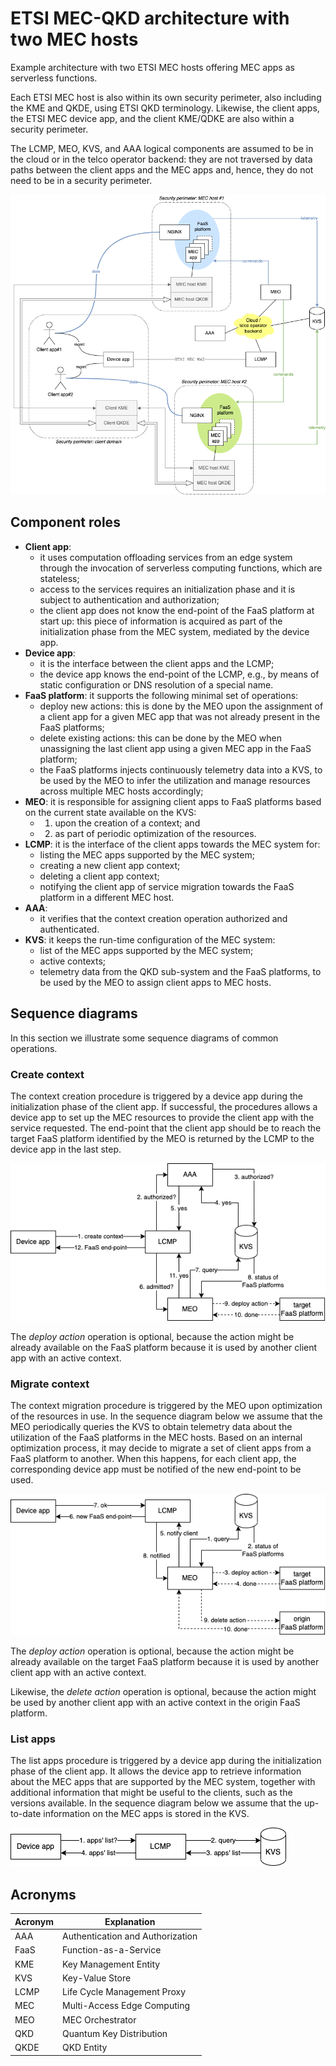 # ETSI MEC-QKD architecture with two MEC hosts

Example architecture with two ETSI MEC hosts offering MEC apps as serverless functions.

Each ETSI MEC host is also within its own security perimeter, also including the KME and QKDE, using ETSI QKD terminology.
Likewise, the client apps, the ETSI MEC device app, and the client KME/QDKE are also within a security perimeter.

The LCMP, MEO, KVS, and AAA logical components are assumed to be in the cloud or in the telco operator backend: they are not traversed by data paths between the client apps and the MEC apps and, hence, they do not need to be in a security perimeter.

![](../figures/diagrams-scenario-two-hosts.png)

## Component roles

- **Client app**:
  - it uses computation offloading services from an edge system through the invocation of serverless computing functions, which are stateless;
  - access to the services requires an initialization phase and it is subject to authentication and authorization;
  - the client app does not know the end-point of the FaaS platform at start up: this piece of information is acquired as part of the initialization phase from the MEC system, mediated by the device app.
- **Device app**:
  - it is the interface between the client apps and the LCMP;
  - the device app knows the end-point of the LCMP, e.g., by means of static configuration or DNS resolution of a special name.
- **FaaS platform**: it supports the following minimal set of operations:
  - deploy new actions: this is done by the MEO upon the assignment of a client app for a given MEC app that was not already present in the FaaS platforms;
  - delete existing actions: this can be done by the MEO when unassigning the last client app using a given MEC app in the FaaS platform;
  - the FaaS platforms injects continuously telemetry data into a KVS, to be used by the MEO to infer the utilization and manage resources across multiple MEC hosts accordingly; 
- **MEO**: it is responsible for assigning client apps to FaaS platforms based on the current state available on the KVS:
  - 1) upon the creation of a context; and
  - 2) as part of periodic optimization of the resources.
- **LCMP**: it is the interface of the client apps towards the MEC system for:
  - listing the MEC apps supported by the MEC system;
  - creating a new client app context;
  - deleting a client app context;
  - notifying the client app of service migration towards the FaaS platform in a different MEC host.
- **AAA**:
  - it verifies that the context creation operation authorized and authenticated. 
- **KVS**: it keeps the run-time configuration of the MEC system:
  - list of the MEC apps supported by the MEC system;
  - active contexts;
  - telemetry data from the QKD sub-system and the FaaS platforms, to be used by the MEO to assign client apps to MEC hosts.

## Sequence diagrams

In this section we illustrate some sequence diagrams of common operations.

### Create context

The context creation procedure is triggered by a device app during the initialization phase of the client app. If successful, the procedures allows a device app to set up the MEC resources to provide the client app with the service requested. The end-point that the client app should be to reach the target FaaS platform identified by the MEO is returned by the LCMP to the device app in the last step.

![](../figures/diagrams-create-context.png)

The _deploy action_ operation is optional, because the action might be already available on the FaaS platform because it is used by another client app with an active context.

### Migrate context

The context migration procedure is triggered by the MEO upon optimization of the resources in use. In the sequence diagram below we assume that the MEO periodically queries the KVS to obtain telemetry data about the utilization of the FaaS platforms in the MEC hosts. Based on an internal optimization process, it may decide to migrate a set of client apps from a FaaS platform to another. When this happens, for each client app, the corresponding device app must be notified of the new end-point to be used.

![](../figures/diagrams-migrate-context.png)

The _deploy action_ operation is optional, because the action might be already available on the target FaaS platform because it is used by another client app with an active context.

Likewise, the _delete action_ operation is optional, because the action might be used by another client app with an active context in the origin FaaS platform.

### List apps

The list apps procedure is triggered by a device app during the initialization phase of the client app. It allows the device app to retrieve information about the MEC apps that are supported by the MEC system, together with additional information that might be useful to the clients, such as the versions available. In the sequence diagram below we assume that the up-to-date information on the MEC apps is stored in the KVS.

![](../figures/diagrams-list-apps.png)

## Acronyms

| Acronym | Explanation                      |
| ------- | -------------------------------- |
| AAA     | Authentication and Authorization |
| FaaS    | Function-as-a-Service            |
| KME     | Key Management Entity            |
| KVS     | Key-Value Store                  |
| LCMP    | Life Cycle Management Proxy      |
| MEC     | Multi-Access Edge Computing      |
| MEO     | MEC Orchestrator                 |
| QKD     | Quantum Key Distribution         |
| QKDE    | QKD Entity                       |